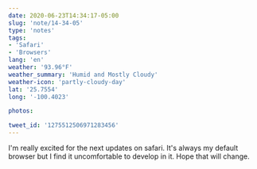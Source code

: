 ```yaml
---
date: 2020-06-23T14:34:17-05:00
slug: 'note/14-34-05'
type: 'notes'
tags:
- 'Safari'
- 'Browsers'
lang: 'en'
weather: '93.96°F'
weather_summary: 'Humid and Mostly Cloudy'
weather-icon: 'partly-cloudy-day'
lat: '25.7554'
long: '-100.4023'

photos:

tweet_id: '1275512506971283456'
---
```

I'm really excited for the next updates on safari. It's always my default browser but I find it uncomfortable to develop in it. Hope that will change.  